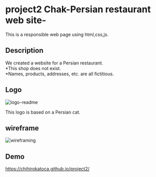 # project2 Chak-Persian restaurant web site-
This is a responsible web page using html,css,js.

## Description

We created a website for a Persian restaurant. </br>
*This shop does not exist.</br>
*Names, products, addresses, etc. are all fictitious.

## Logo
![logo-readme](https://user-images.githubusercontent.com/64046048/93527599-f46dde00-f8ed-11ea-8d05-f8419a9daf35.jpg)

This logo is based on a Persian cat.

## wireframe
![wireframing](https://user-images.githubusercontent.com/64046048/93527343-92ad7400-f8ed-11ea-8a0f-e3b89b6b60f8.png)

## Demo
https://chihirokatoca.github.io/project2/






